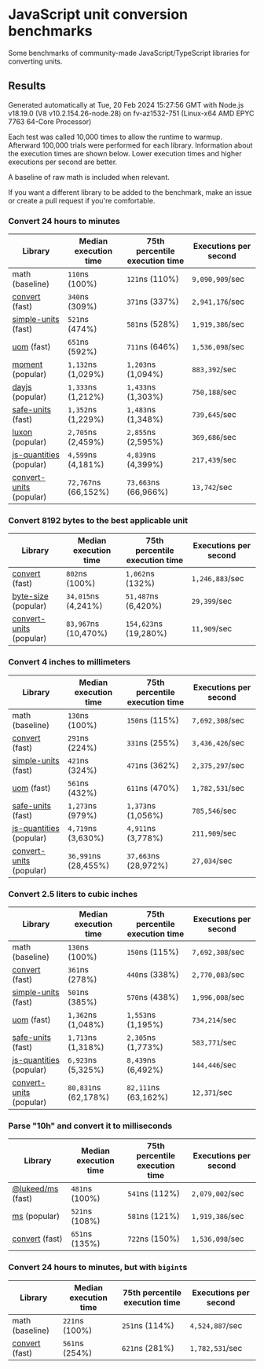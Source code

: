 # JavaScript unit conversion benchmarks

Some benchmarks of community-made JavaScript/TypeScript libraries for converting units.

## Results

<!-- beginblock(results) -->

Generated automatically at Tue, 20 Feb 2024 15:27:56 GMT with Node.js v18.19.0 (V8 v10.2.154.26-node.28) on fv-az1532-751 (Linux-x64 AMD EPYC 7763 64-Core Processor)

Each test was called 10,000 times to allow the runtime to warmup.
Afterward 100,000 trials were performed for each library.
Information about the execution times are shown below.
Lower execution times and higher executions per second are better.

A baseline of raw math is included when relevant.

If you want a different library to be added to the benchmark, make an issue or create a pull request if you're comfortable.

### Convert 24 hours to minutes

| Library                                                            | Median execution time | 75th percentile execution time | Executions per second |
| ------------------------------------------------------------------ | --------------------- | ------------------------------ | --------------------- |
| math (baseline)                                                    | `110`ns (100%)        | `121`ns (110%)                 | `9,090,909`/sec       |
| [convert](https://npmjs.com/package/convert) (fast)                | `340`ns (309%)        | `371`ns (337%)                 | `2,941,176`/sec       |
| [simple-units](https://npmjs.com/package/simple-units) (fast)      | `521`ns (474%)        | `581`ns (528%)                 | `1,919,386`/sec       |
| [uom](https://npmjs.com/package/uom) (fast)                        | `651`ns (592%)        | `711`ns (646%)                 | `1,536,098`/sec       |
| [moment](https://npmjs.com/package/moment) (popular)               | `1,132`ns (1,029%)    | `1,203`ns (1,094%)             | `883,392`/sec         |
| [dayjs](https://npmjs.com/package/dayjs) (popular)                 | `1,333`ns (1,212%)    | `1,433`ns (1,303%)             | `750,188`/sec         |
| [safe-units](https://npmjs.com/package/safe-units) (fast)          | `1,352`ns (1,229%)    | `1,483`ns (1,348%)             | `739,645`/sec         |
| [luxon](https://npmjs.com/package/luxon) (popular)                 | `2,705`ns (2,459%)    | `2,855`ns (2,595%)             | `369,686`/sec         |
| [js-quantities](https://npmjs.com/package/js-quantities) (popular) | `4,599`ns (4,181%)    | `4,839`ns (4,399%)             | `217,439`/sec         |
| [convert-units](https://npmjs.com/package/convert-units) (popular) | `72,767`ns (66,152%)  | `73,663`ns (66,966%)           | `13,742`/sec          |

### Convert 8192 bytes to the best applicable unit

| Library                                                            | Median execution time | 75th percentile execution time | Executions per second |
| ------------------------------------------------------------------ | --------------------- | ------------------------------ | --------------------- |
| [convert](https://npmjs.com/package/convert) (fast)                | `802`ns (100%)        | `1,062`ns (132%)               | `1,246,883`/sec       |
| [byte-size](https://npmjs.com/package/byte-size) (popular)         | `34,015`ns (4,241%)   | `51,487`ns (6,420%)            | `29,399`/sec          |
| [convert-units](https://npmjs.com/package/convert-units) (popular) | `83,967`ns (10,470%)  | `154,623`ns (19,280%)          | `11,909`/sec          |

### Convert 4 inches to millimeters

| Library                                                            | Median execution time | 75th percentile execution time | Executions per second |
| ------------------------------------------------------------------ | --------------------- | ------------------------------ | --------------------- |
| math (baseline)                                                    | `130`ns (100%)        | `150`ns (115%)                 | `7,692,308`/sec       |
| [convert](https://npmjs.com/package/convert) (fast)                | `291`ns (224%)        | `331`ns (255%)                 | `3,436,426`/sec       |
| [simple-units](https://npmjs.com/package/simple-units) (fast)      | `421`ns (324%)        | `471`ns (362%)                 | `2,375,297`/sec       |
| [uom](https://npmjs.com/package/uom) (fast)                        | `561`ns (432%)        | `611`ns (470%)                 | `1,782,531`/sec       |
| [safe-units](https://npmjs.com/package/safe-units) (fast)          | `1,273`ns (979%)      | `1,373`ns (1,056%)             | `785,546`/sec         |
| [js-quantities](https://npmjs.com/package/js-quantities) (popular) | `4,719`ns (3,630%)    | `4,911`ns (3,778%)             | `211,909`/sec         |
| [convert-units](https://npmjs.com/package/convert-units) (popular) | `36,991`ns (28,455%)  | `37,663`ns (28,972%)           | `27,034`/sec          |

### Convert 2.5 liters to cubic inches

| Library                                                            | Median execution time | 75th percentile execution time | Executions per second |
| ------------------------------------------------------------------ | --------------------- | ------------------------------ | --------------------- |
| math (baseline)                                                    | `130`ns (100%)        | `150`ns (115%)                 | `7,692,308`/sec       |
| [convert](https://npmjs.com/package/convert) (fast)                | `361`ns (278%)        | `440`ns (338%)                 | `2,770,083`/sec       |
| [simple-units](https://npmjs.com/package/simple-units) (fast)      | `501`ns (385%)        | `570`ns (438%)                 | `1,996,008`/sec       |
| [uom](https://npmjs.com/package/uom) (fast)                        | `1,362`ns (1,048%)    | `1,553`ns (1,195%)             | `734,214`/sec         |
| [safe-units](https://npmjs.com/package/safe-units) (fast)          | `1,713`ns (1,318%)    | `2,305`ns (1,773%)             | `583,771`/sec         |
| [js-quantities](https://npmjs.com/package/js-quantities) (popular) | `6,923`ns (5,325%)    | `8,439`ns (6,492%)             | `144,446`/sec         |
| [convert-units](https://npmjs.com/package/convert-units) (popular) | `80,831`ns (62,178%)  | `82,111`ns (63,162%)           | `12,371`/sec          |

### Parse "10h" and convert it to milliseconds

| Library                                                   | Median execution time | 75th percentile execution time | Executions per second |
| --------------------------------------------------------- | --------------------- | ------------------------------ | --------------------- |
| [@lukeed/ms](https://npmjs.com/package/@lukeed/ms) (fast) | `481`ns (100%)        | `541`ns (112%)                 | `2,079,002`/sec       |
| [ms](https://npmjs.com/package/ms) (popular)              | `521`ns (108%)        | `581`ns (121%)                 | `1,919,386`/sec       |
| [convert](https://npmjs.com/package/convert) (fast)       | `651`ns (135%)        | `722`ns (150%)                 | `1,536,098`/sec       |

### Convert 24 hours to minutes, but with `bigint`s

| Library                                             | Median execution time | 75th percentile execution time | Executions per second |
| --------------------------------------------------- | --------------------- | ------------------------------ | --------------------- |
| math (baseline)                                     | `221`ns (100%)        | `251`ns (114%)                 | `4,524,887`/sec       |
| [convert](https://npmjs.com/package/convert) (fast) | `561`ns (254%)        | `621`ns (281%)                 | `1,782,531`/sec       |

<!-- endblock(results) -->
